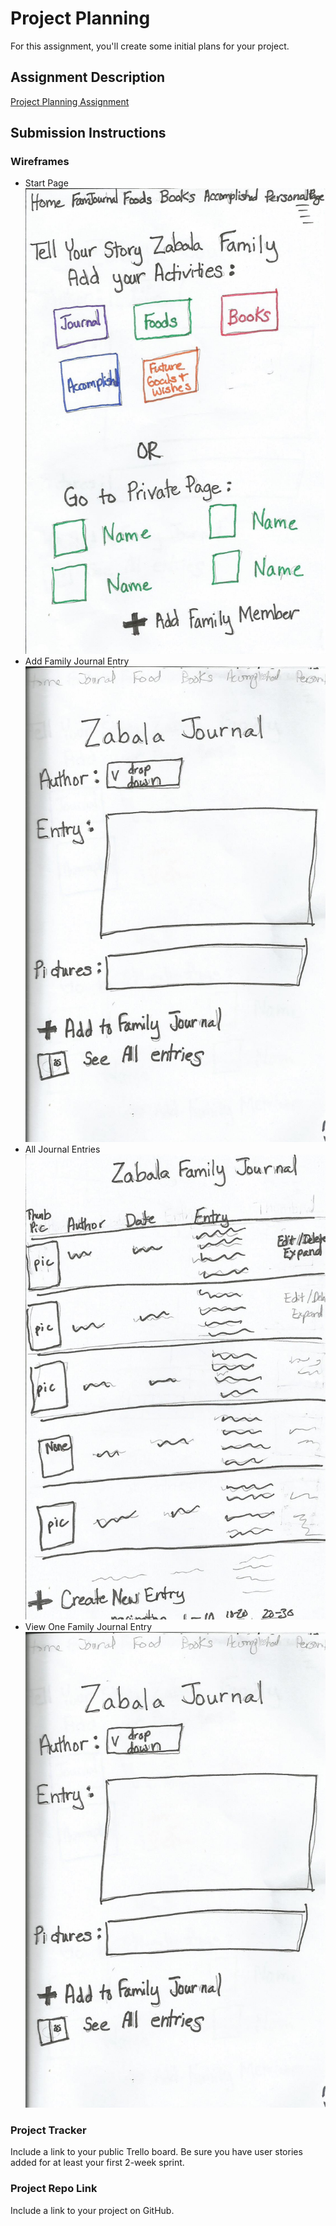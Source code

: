 # Project Planning
For this assignment, you'll create some initial plans for your project.

## Assignment Description
[Project Planning Assignment](https://education.launchcode.org/liftoff/modules/assignments/project-planning)

## Submission Instructions

### Wireframes
* Start Page
![Pandemi Start Page](./PandemiWireFrame1.jpg)
* Add Family Journal Entry
![Pandemi Family Journal Entry](./PandemiWireframe2.jpg)
* All Journal Entries
![List Journal Entries](./PandemiWireframe3.jpg)
* View One Family Journal Entry
![One Entry](./PandemiWireframe2.jpg)


### Project Tracker

Include a link to your public Trello board. Be sure you have user stories added for at least your first 2-week sprint.

### Project Repo Link

Include a link to your project on GitHub.
